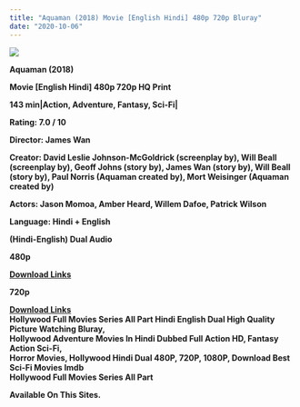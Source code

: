 ```yaml
---
title: "Aquaman (2018) Movie [English Hindi] 480p 720p Bluray"
date: "2020-10-06"
---
```


[**![](https://1.bp.blogspot.com/-IHRdCFKV97A/Xv3Y9rEICxI/AAAAAAAADzM/b749JplCOxAES7VEA15IpWDhYcb0mPlSgCLcBGAsYHQ/s1600/aquamanvprk1.jpg)**](https://1.bp.blogspot.com/-IHRdCFKV97A/Xv3Y9rEICxI/AAAAAAAADzM/b749JplCOxAES7VEA15IpWDhYcb0mPlSgCLcBGAsYHQ/s1600/aquamanvprk1.jpg)

**Aquaman (2018)**

**Movie \[English Hindi\] 480p 720p HQ Print** 

**143 min|Action, Adventure, Fantasy, Sci-Fi|**

**Rating: 7.0 / 10** 

**Director: James Wan**

**Creator: David Leslie Johnson-McGoldrick (screenplay by), Will Beall (screenplay by), Geoff Johns (story by), James Wan (story by), Will Beall (story by), Paul Norris (Aquaman created by), Mort Weisinger (Aquaman created by)**

**Actors: Jason Momoa, Amber Heard, Willem Dafoe, Patrick Wilson**

**Language: Hindi + English**

 **(Hindi-English) Dual Audio**

**480p**

**[Download Links](https://myglinks.xyz/961)**

**720p**

**[Download Links](https://myglinks.xyz/962)**  
**Hollywood Full Movies Series All Part Hindi English Dual High Quality Picture Watching Bluray,**  
 **Hollywood Adventure Movies In Hindi Dubbed Full Action HD, Fantasy Action Sci-Fi,**  
**Horror Movies, Hollywood Hindi Dual 480P, 720P, 1080P, Download Best Sci-Fi Movies Imdb**   
**Hollywood Full Movies Series All Part**

**Available On This Sites.**
